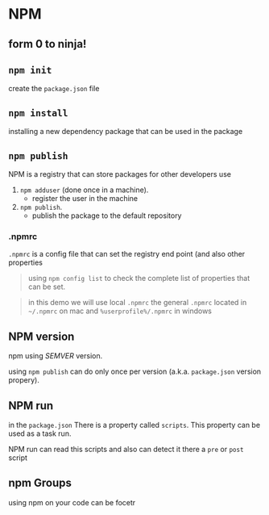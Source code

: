 # NPM 

## form 0 to ninja!



## `npm init`
create the `package.json` file



## `npm install` 
installing a new dependency package that can be used in the package


 
## `npm publish`


NPM is a registry that can store packages for other developers use


1. `npm adduser` (done once in a machine).
    * register the user in the machine
2. `npm publish`.
    * publish the package to the default repository


### .npmrc

`.npmrc` is a config file that can set the registry end point (and also other properties

> using `npm config list` to check the complete list of properties that can be set.

> in this demo we will use local `.npmrc` the general `.npmrc` located in `~/.npmrc` on mac and `%userprofile%/.npmrc` in windows




## NPM version


npm using *SEMVER* version.


using `npm publish` can do only once per version (a.k.a. `package.json` version propery).




## NPM run

in the `package.json` There is a property called `scripts`. This property can be used as a task run.


NPM run can read this scripts and also can detect it there a `pre` or `post` script



## npm Groups


using npm on your code can be focetr
